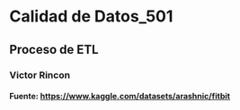 # Calidad de Datos_501
## Proceso de ETL
### Victor Rincon
#### Fuente: https://www.kaggle.com/datasets/arashnic/fitbit
